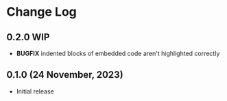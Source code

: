 # Change Log

## 0.2.0 **WIP**
- **BUGFIX** indented blocks of embedded code aren't highlighted correctly

## 0.1.0 (24 November, 2023)
- Initial release
